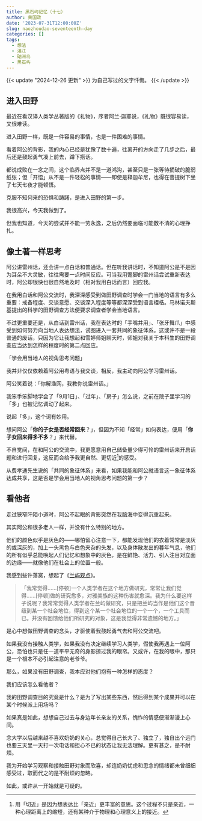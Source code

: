 ```yaml
---
title: 黑石屿记忆（十七）
author: 黄国政
date: '2023-07-31T12:00:00Z'
slug: naozhoudao-seventeenth-day
categories: []
tags:
  - 想法
  - 湛江
  - 硇洲岛
  - 黑石屿
---
```


{{< update "2024-12-26 更新" >}}
为自己写过的文字忏悔。
{{< /update >}}

<!--more-->

## 进入田野

最近在看汉译人类学丛著版的《礼物》，序者阿兰·迦耶说，《礼物》既很容易读，又很难读。

进入田野一样，既是一件容易的事情，也是一件困难的事情。

看着阿公的背影，我的内心已经是犹豫了数十遍，往离开的方向走了几步之后，最后还是鼓起勇气凑上前去，蹲下搭话。

都说成败在一念之间，这个临界点并不是一道鸿沟，甚至只是一张等待捅破的脆弱纸张；但「开悟」从不是一件轻松的事情——即使是释迦牟尼，也得在菩提树下坐了七天七夜才能顿悟。

克服不知何来的恐惧和踌躇，是进入田野的第一步。

我很高兴，今天我做到了。

但我也知道，今天的尝试并不能一劳永逸，之后仍然要面临可能数不清的心理挣扎。

## 像土著一样思考

阿公讲雷州话，还会讲一点白话和普通话。但在听我讲话时，不知道阿公是不是因为耳朵不大灵敏，往往需要一点时间反应。可当我用蹩脚的雷州话尝试重新表达时，阿公却很快也很自然地及时（相对我用白话而言）回应我。

在我用白话和阿公交流时，我深深感受到做田野调查时学会一门当地的语言有多么重要：戒备程度、交谈意愿、交谈深入程度等等都深深受到语言桎梏。马林诺夫斯基提出的科学的田野调查方法便要求调查者学会当地语言。

不过更重要还是，从白话到雷州话，我在表达时的「手嘴并用」、「张牙舞爪」中感受到如何努力向当地人表达想法，试图进入一套共同的象征体系。这或许不是一段普通的废话，只因为它让我想起和雪婷师姐聊天时，师姐对我关于本科生的田野调查应当达到怎样的程度时的第二点回应。

「学会用当地人的视角思考问题」

我并非仅仅依赖着阿公用粤语与我交谈，相反，我主动向阿公学习雷州话。

阿公笑着说：「你解渔网，我教你说雷州话。」

我笨手笨脚地学会了「9月1日」、「过年」、「房子」怎么说，之前在院子里学习的「多」也被记忆调动了起来。

说起「多」，这个词有妙用。

想问阿公「**你的子女是否经常回来**？」，但因为不知「经常」如何表达，便用「**你子女回来得多不多**？」来代替。

不自觉间，在和阿公的交流中，我更愿意用自己储备量少得可怜的雷州话来开启话题和进行回复，这反而会给予我更自然、更切近[^qiejin]的感受。

[^qiejin]: 用「切近」是因为想表达比「亲近」更丰富的意思。这个过程不只是亲近，一种心理距离上的缩短，还有某种介于物理和心理意义上的接近。

从费孝通先生说的「共同的象征体系」来看，如果我能和阿公就语言这一象征体系达成共享，这是否是学会用当地人的视角思考问题的第一步？

## 看他者

走过狭窄阡陌小道时，阿公不起眼的背影突然在我脑海中变得沉重起来。

其实阿公和很多老人一样，并没有什么特别的地方。

他们的颜色似乎是灰色的——哪怕留心注意一下，都能发现他们的衣着常常是淡灰的或深灰的，加上一头黑色与白色夹杂的头发，以及身体散发出的暮年气息，他们的所有似乎总能唤起人们记忆和想象中的灰色，是在鲜艳、活力、引人注目对立面的边缘——就像他们在社会上的位置一般。

我感到些许落寞，想起了《[兰屿观点](https://www.bilibili.com/video/BV17T4y1G7Bo/?spm_id_from=333.337.search-card.all.click&vd_source=8fedd318b0a64ca095a2dae4efeeda6e)》。

> 「我常觉得……[停顿]一个人类学者在这个地方做研究，常常让我们觉得……[停顿]做的研究愈多，对雅美族的这种伤害就愈深。我为什么要这样子说呢？我常常觉得人类学者在兰屿做研究，只是把兰屿当作是他们这个晋级到某一个社会地位，得到这个某一个社会地位的一个一个，一个工具而已。并没有回馈给他们所研究的对象，这是我觉得非常遗憾的地方。」

是心中想做田野调查的念头，才驱使着我鼓起勇气去和阿公交流吧。

如果我没有接触人类学，如果我没有决定继续学习人类学，假使我再遇上一位阿公，恐怕也只是任一道平平无奇的身影掠过我的眼帘。又或许，在我的眼中，那只是一个根本不必引起注意的老爷爷。

那么，如果没有田野调查，我本应对他们抱有一种怎样的态度？

我们应该怎么看他者？

我的田野调查目的究竟是什么？是为了写出某些东西，然后得到某个成果并可以在某个时候派上用场吗？

如果真是如此，想想自己过去与身边年长亲友的关系，愧怍的情感便渐渐漫上心间。

念大学以后越来越不喜欢奶奶的关心，总觉得自己长大了、独立了，独自出个远门也要三天里一天打一次电话和担心不已的状态让我无法理解。更有甚之，是不耐烦。

我为开始学习观察和接触田野对象而欣喜，却连奶奶忧虑和思念的情绪都未曾细细感受过，取而代之的是不耐烦的忽略。

如此，或许从一开始就是可疑的。

<!--

<br/>

> 偶尔要回头看看，
>
> 否则永远都在追寻，
>
> 而不知道自己失去了什么。
>
> ——海风下

-->